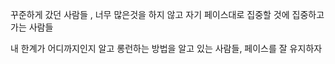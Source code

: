 꾸준하게 갔던 사람들 , 너무 많은것을 하지 않고 자기 페이스대로 집중할 것에 집중하고 가는 사람들

내 한계가 어디까지인지 알고 롱런하는 방법을 알고 있는 사람들, 페이스를 잘 유지하자